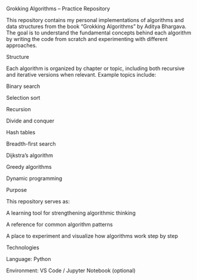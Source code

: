 Grokking Algorithms – Practice Repository

This repository contains my personal implementations of algorithms and data structures from the book “Grokking Algorithms” by Aditya Bhargava.
The goal is to understand the fundamental concepts behind each algorithm by writing the code from scratch and experimenting with different approaches.

Structure

Each algorithm is organized by chapter or topic, including both recursive and iterative versions when relevant.
Example topics include:

Binary search

Selection sort

Recursion

Divide and conquer

Hash tables

Breadth-first search

Dijkstra’s algorithm

Greedy algorithms

Dynamic programming

Purpose

This repository serves as:

A learning tool for strengthening algorithmic thinking

A reference for common algorithm patterns

A place to experiment and visualize how algorithms work step by step

Technologies

Language: Python

Environment: VS Code / Jupyter Notebook (optional)
